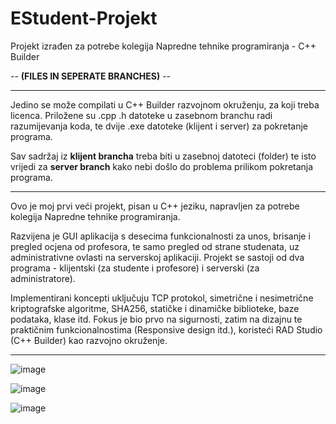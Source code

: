 # EStudent-Projekt
Projekt izrađen za potrebe kolegija Napredne tehnike programiranja - C++ Builder 

-- **(FILES IN SEPERATE BRANCHES)** --

--------------------------------------------------------------------------------------------------
Jedino se može compilati u C++ Builder razvojnom okruženju, za koji treba licenca.
Priložene su .cpp .h datoteke u zasebnom branchu radi razumijevanja koda, te dvije .exe datoteke (klijent i server) za pokretanje programa.

Sav sadržaj iz **klijent brancha** treba biti u zasebnoj datoteci (folder) te isto vrijedi za **server branch** kako nebi došlo do problema prilikom pokretanja programa.

--------------------------------------------------------------------------------------------------

Ovo je moj prvi veći projekt, pisan u C++ jeziku, napravljen za potrebe kolegija Napredne tehnike programiranja.

Razvijena je GUI aplikacija s desecima funkcionalnosti za unos, brisanje i pregled ocjena od profesora, te samo pregled od strane studenata, uz administrativne ovlasti na serverskoj aplikaciji. 
Projekt se sastoji od dva programa - klijentski (za studente i profesore) i serverski (za administratore). 

Implementirani koncepti uključuju TCP protokol, simetrične i nesimetrične kriptografske algoritme, SHA256, statičke i dinamičke biblioteke, baze podataka, klase itd. 
Fokus je bio prvo na sigurnosti, zatim na dizajnu te praktičnim funkcionalnostima (Responsive design itd.), koristeći RAD Studio (C++ Builder) kao razvojno okruženje.

--------------------------------------------------------------------------------------------------

![image](https://github.com/AnteDev00/EStudent-Projekt/assets/151842550/1c7345b3-a1fc-4fcb-8043-3d16a08f2046)


![image](https://github.com/AnteDev00/EStudent-Projekt/assets/151842550/dc4c0e8b-fe57-4b64-ad86-e295711785df)


![image](https://github.com/AnteDev00/EStudent-Projekt/assets/151842550/4bbdfb79-c6d4-48f9-817d-6baeb1b0ce52)


